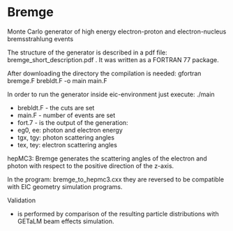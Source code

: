 # Bremge
Monte Carlo generator of high energy electron-proton and electron-nucleus bremsstrahlung events

The structure of the generator is described in a pdf file: bremge_short_description.pdf . It was written as a FORTRAN 77 package. 

After downloading the directory the compilation is needed: gfortran bremge.F brebldt.F -o main main.F

In order to run the generator inside eic-environment just execute:
./main 

* brebldt.F - the cuts are set
* main.F - number of events are set
* fort.7 - is the output of the generation:
* eg0, ee: photon and electron energy
* tgx, tgy: photon scattering angles
* tex, tey: electron scattering angles

hepMC3:
Bremge generates the scattering angles of the electron and photon with respect to the positive direction of the z-axis. 

In the program: bremge_to_hepmc3.cxx they are reversed to be compatible with EIC geometry simulation programs.  

Validation

* is performed by comparison of the resulting particle distributions with GETaLM beam effects simulation. 

